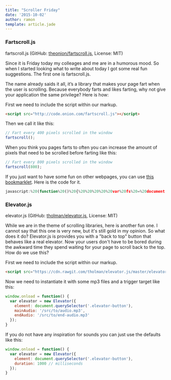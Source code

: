 ```yaml
---
title: "Scroller Friday"
date: '2015-10-02'
author: ramon
template: article.jade
---
```


### Fartscroll.js

fartscroll.js (GitHub: [theonion/fartscroll.js](https://github.com/theonion/fartscroll.js), License: MIT)

Since it is Friday today my colleages and me are in a humorous mood. So when I started looking what to write about today I got some real fun suggestions.
The first one is fartscroll.js.

The name already saids it all, it’s a library that makes your page fart when the user is scrolling.
Because everybody farts and likes farting, why not give your application the same privilege? Here is how:

First we need to include the script within our markup.

```html
<script src="http://code.onion.com/fartscroll.js"></script>
```

Then we call it like this:

```javascript
// Fart every 400 pixels scrolled in the window
fartscroll();
```

When you think you pages farts to often you can increase the amount of pixels that need to be scrolled before farting like this:

```javascript
// Fart every 800 pixels scrolled in the window
fartscroll(800);
```
If you just want to have some fun on other webpages, you can use <a href="javascript:%20(function%20()%20{%20%20%20%20%20var%20fs%20=%20document.createElement('script');%20%20%20%20%20fs.setAttribute('src',%20'http://code.onion.com/fartscroll.js');%20%20%20%20%20document.head.appendChild(fs);%20%20%20%20%20window.setTimeout(function(){%20%20%20%20%20%20%20%20%20fartscroll(800);%20%20%20%20%20%20%20%20%20},%20500);%20}());">this bookmarklet</a>. Here is the code for it.

```javascript
javascript:%20(function%20()%20{%20%20%20%20%20var%20fs%20=%20document.createElement('script');%20%20%20%20%20fs.setAttribute('src',%20'http://code.onion.com/fartscroll.js');%20%20%20%20%20document.head.appendChild(fs);%20%20%20%20%20window.setTimeout(function(){%20%20%20%20%20%20%20%20%20fartscroll(800);%20%20%20%20%20%20%20%20%20},%20500);%20}());
```

### Elevator.js

elevator.js (GitHub: [tholman/elevator.js](https://github.com/tholman/elevator.js), License: MIT)

While we are in the theme of scrolling libraries, here is another fun one. I cannot say that this one is very new, but it's still gold in my opinion. So what does it do?
Elevator.js is provides you with a "back to top" button that behaves like a real elevator. Now your users don't have to be bored during the awkward time they spend waiting for your page to scroll back to the top. How do we use this?

First we need to include the script within our markup.

```html
<script src="https://cdn.rawgit.com/tholman/elevator.js/master/elevator.min.js"></script>
```
Now we need to instantiate it with some mp3 files and a trigger target like this:

```javascript
window.onload = function() {
  var elevator = new Elevator({
    element: document.querySelector('.elevator-button'),
    mainAudio: '/src/to/audio.mp3',
    endAudio: '/src/to/end-audio.mp3'
  });
}
```

If you do not have any inspiration for sounds you can just use the defaults like this:

```javascript
window.onload = function() {
  var elevator = new Elevator({
    element: document.querySelector('.elevator-button'),
    duration: 1000 // milliseconds
  });
}
```
